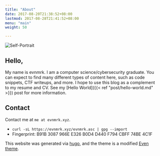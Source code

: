 ```yaml
---
title: "About"
date: 2017-08-20T21:38:52+08:00
lastmod: 2017-08-28T21:41:52+08:00
menu: "main"
weight: 50

---
```


![Self-Portrait](/self-portrait.png "Self-Portrait")

## Hello,

My name is evnmrk. I am a computer science/cybersecurity graduate. You can expect to find many different types of content here, such as code snippets, CTF writeups, and more. I hope to use this blog as a complement to my resume and CV. See my [Hello World]({{< ref "post/hello-world.md" >}}) post for more information.

## Contact

Contact me at `me at evnmrk.xyz`.

 - `curl -sL https://evnmrk.xyz/evnmrk.asc | gpg --import`
 - Fingerprint: B91B 3087 966E E326 B0D4  D440 F794 CBFF 74BE 4C1F


This website was generated via [hugo](https://gohugo.io/), and the theme is a modified [Even theme](https://github.com/olOwOlo/hugo-theme-even).
